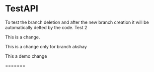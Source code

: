 # TestAPI

To test the branch deletion and after the new branch creation it will be automatically delted by the code. Test 2

This is a change.

This is a change only for branch akshay


This a demo change


=======
